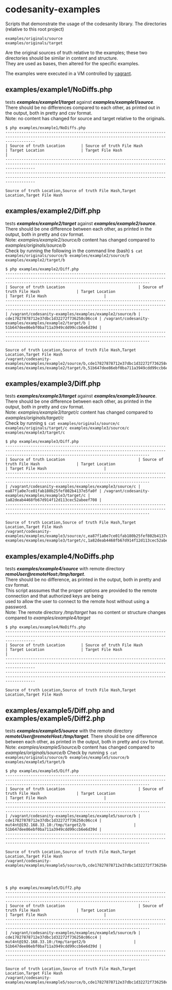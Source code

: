 # codesanity-examples
Scripts that demonstrate the usage of the codesanity library. The directories (relative to this root project)

    examples/originals/source
    examples/originals/target

Are the original sources of truth relative to the examples; these two directories should be similar in content and structure.  
They are used as bases, then altered for the specific examples.

The examples were executed in a VM controlled by [vagrant](https://www.vagrantup.com/).

## examples/example1/NoDiffs.php

tests **_examples/example1/target_** against **_examples/example1/source_**.  
There should be no differences compared to each other, as printed out in the output, both in pretty and csv format.  
Note: no content has changed for source and target relative to the originals.

    $ php examples/example1/NoDiffs.php
    ---------------------------------------------------------------------------------------------------------------------------------------------------------
    | Source of truth Location       | Source of truth File Hash                | Target Location                | Target File Hash                         |
    ---------------------------------------------------------------------------------------------------------------------------------------------------------
    ---------------------------------------------------------------------------------------------------------------------------------------------------------
    
    Source of truth Location,Source of truth File Hash,Target Location,Target File Hash

## examples/example2/Diff.php

tests **_examples/example2/target_** against **_examples/example2/source_**.  
There should be one difference between each other, as printed in the output, both in pretty and csv format.  
Note: _examples/example2/source/b_ content has changed compared to _examples/originals/source/b_  
Check by running the following in the command line (bash) `$ cat examples/originals/source/b examples/example2/source/b examples/example2/target/b`


    $ php examples/example2/Diff.php
    -----------------------------------------------------------------------------------------------------------------------------------------------------------------------------------------------------------
    | Source of truth Location                                | Source of truth File Hash                | Target Location                                         | Target File Hash                         |
    -----------------------------------------------------------------------------------------------------------------------------------------------------------------------------------------------------------
    | /vagrant/codesanity-examples/examples/example2/source/b | cde17827878712e37dbc1d32272f736258c06cc4 | /vagrant/codesanity-examples/examples/example2/target/b | 51b647dee86ebf0ba711a3949cdd99ccb6e6d39d |
    -----------------------------------------------------------------------------------------------------------------------------------------------------------------------------------------------------------
    
    Source of truth Location,Source of truth File Hash,Target Location,Target File Hash
    /vagrant/codesanity-examples/examples/example2/source/b,cde17827878712e37dbc1d32272f736258c06cc4,/vagrant/codesanity-examples/examples/example2/target/b,51b647dee86ebf0ba711a3949cdd99ccb6e6d39d



## examples/example3/Diff.php

tests **_examples/example3/target_** against **_examples/example3/source_**.  
There should be one difference between each other, as printed in the output, both in pretty and csv format.  
Note: _examples/example3/target/c_ content has changed compared to _examples/originals/target/c_  
Check by running `$ cat examples/originals/source/c examples/originals/target/c examples/example3/source/c examples/example3/target/c`

    $ php examples/example3/Diff.php
    -----------------------------------------------------------------------------------------------------------------------------------------------------------------------------------------------------------
    | Source of truth Location                                | Source of truth File Hash                | Target Location                                         | Target File Hash                         |
    -----------------------------------------------------------------------------------------------------------------------------------------------------------------------------------------------------------
    | /vagrant/codesanity-examples/examples/example3/source/c | ea87f1a0e7ce01fab180b25fef802b4137e5fa0f | /vagrant/codesanity-examples/examples/example3/target/c | 1a82deab4468fb67d914f12d113cec52abeef708 |
    -----------------------------------------------------------------------------------------------------------------------------------------------------------------------------------------------------------
    
    Source of truth Location,Source of truth File Hash,Target Location,Target File Hash
    /vagrant/codesanity-examples/examples/example3/source/c,ea87f1a0e7ce01fab180b25fef802b4137e5fa0f,/vagrant/codesanity-examples/examples/example3/target/c,1a82deab4468fb67d914f12d113cec52abeef708


## examples/example4/NoDiffs.php

tests **_examples/example4/source_** with remote directory **_remoUser@remoteHost:/tmp/target_**.  
There should be no difference, as printed in the output, both in pretty and csv format.  
This script asssumes that the proper options are provided to the remote connection and that authorized keys are being  
used to allow the user to connect to the remote host without using a password.  
Note: The remote directory _/tmp/target_ has no content or structure changes compared to _examples/example4/target_ 
    
    $ php examples/example4/NoDiffs.php
    ---------------------------------------------------------------------------------------------------------------------------------------------------------
    | Source of truth Location       | Source of truth File Hash                | Target Location                | Target File Hash                         |
    ---------------------------------------------------------------------------------------------------------------------------------------------------------
    ---------------------------------------------------------------------------------------------------------------------------------------------------------
    
    Source of truth Location,Source of truth File Hash,Target Location,Target File Hash
    
## examples/example5/Diff.php and examples/example5/Diff2.php

tests **_examples/example5/source_** with the remote directory **_remoteUser@remoteHost:/tmp/target_**.
There should be one difference between each other, as printed in the output, both in pretty and csv format.
Note: _examples/example5/source/b_ content has changed compared to _examples/originals/source/b_
Check by running `$ cat examples/originals/source/b examples/example5/source/b examples/example5/target/b`

    $ php examples/example5/Diff.php
    -----------------------------------------------------------------------------------------------------------------------------------------------------------------------------------------------------------
    | Source of truth Location                                | Source of truth File Hash                | Target Location                                         | Target File Hash                         |
    -----------------------------------------------------------------------------------------------------------------------------------------------------------------------------------------------------------
    | /vagrant/codesanity-examples/examples/example5/source/b | cde17827878712e37dbc1d32272f736258c06cc4 | mut4nt@192.168.33.10:/tmp/target2/b                     | 51b647dee86ebf0ba711a3949cdd99ccb6e6d39d |
    -----------------------------------------------------------------------------------------------------------------------------------------------------------------------------------------------------------
    
    Source of truth Location,Source of truth File Hash,Target Location,Target File Hash
    /vagrant/codesanity-examples/examples/example5/source/b,cde17827878712e37dbc1d32272f736258c06cc4,remoteUser@remoteHost:/tmp/target2/b,51b647dee86ebf0ba711a3949cdd99ccb6e6d39d    




    $ php examples/example5/Diff2.php 
    -----------------------------------------------------------------------------------------------------------------------------------------------------------------------------------------------------------
    | Source of truth Location                                | Source of truth File Hash                | Target Location                                         | Target File Hash                         |
    -----------------------------------------------------------------------------------------------------------------------------------------------------------------------------------------------------------
    | /vagrant/codesanity-examples/examples/example5/source/b | cde17827878712e37dbc1d32272f736258c06cc4 | mut4nt@192.168.33.10:/tmp/target2/b                     | 51b647dee86ebf0ba711a3949cdd99ccb6e6d39d |
    -----------------------------------------------------------------------------------------------------------------------------------------------------------------------------------------------------------
    
    Source of truth Location,Source of truth File Hash,Target Location,Target File Hash
    /vagrant/codesanity-examples/examples/example5/source/b,cde17827878712e37dbc1d32272f736258c06cc4,remoteUser@remoteHost:/tmp/target2/,51b647dee86ebf0ba711a3949cdd99ccb6e6d39d


